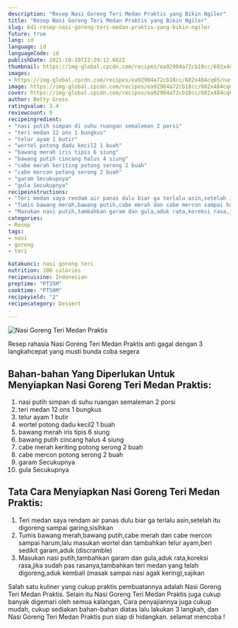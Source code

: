 ```yaml
---
description: "Resep Nasi Goreng Teri Medan Praktis yang Bikin Ngiler"
title: "Resep Nasi Goreng Teri Medan Praktis yang Bikin Ngiler"
slug: 641-resep-nasi-goreng-teri-medan-praktis-yang-bikin-ngiler
future: true
lang: id
language: id
languageCode: id
publishDate: 2021-10-10T22:29:12.662Z 
thumbnail: https://img-global.cpcdn.com/recipes/ea92904a72cb18cc/682x484cq65/nasi-goreng-teri-medan-praktis-foto-resep-utama.png
images:
- https://img-global.cpcdn.com/recipes/ea92904a72cb18cc/682x484cq65/nasi-goreng-teri-medan-praktis-foto-resep-utama.png
image: https://img-global.cpcdn.com/recipes/ea92904a72cb18cc/682x484cq65/nasi-goreng-teri-medan-praktis-foto-resep-utama.png
cover: https://img-global.cpcdn.com/recipes/ea92904a72cb18cc/682x484cq65/nasi-goreng-teri-medan-praktis-foto-resep-utama.png
author: Betty Gross
ratingvalue: 3.4
reviewcount: 9
recipeingredient:
- "nasi putih simpan di suhu ruangan semaleman 2 porsi"
- "teri medan 12 ons 1 bungkus"
- "telur ayam 1 butir"
- "wortel potong dadu kecil2 1 buah"
- "bawang merah iris tipis 6 siung"
- "bawang putih cincang halus 4 siung"
- "cabe merah keriting potong serong 2 buah"
- "cabe mercon potong serong 2 buah"
- "garam Secukupnya"
- "gula Secukupnya"
recipeinstructions:
- "Teri medan saya rendam air panas dulu biar ga terlalu asin,setelah itu digoreng sampai garing,sisihkan"
- "Tumis bawang merah,bawang putih,cabe merah dan cabe mercon sampai harum,lalu masukan wortel dan tambahkan telur ayam,beri sedikit garam,aduk (discramble)"
- "Masukan nasi putih,tambahkan garam dan gula,aduk rata,koreksi rasa,jika sudah pas rasanya,tambahkan teri medan yang telah digoreng,aduk kembali (masak sampai nasi agak kering),sajikan"
categories:
- Resep
tags:
- nasi
- goreng
- teri

katakunci: nasi goreng teri 
nutrition: 200 calories
recipecuisine: Indonesian
preptime: "PT35M"
cooktime: "PT50M"
recipeyield: "2"
recipecategory: Dessert
. 
---
```



![Nasi Goreng Teri Medan Praktis](https://img-global.cpcdn.com/recipes/ea92904a72cb18cc/682x484cq65/nasi-goreng-teri-medan-praktis-foto-resep-utama.png)

Resep rahasia Nasi Goreng Teri Medan Praktis  anti gagal dengan 3 langkahcepat yang musti bunda coba segera

<!--inarticleads1-->

## Bahan-bahan Yang Diperlukan Untuk Menyiapkan Nasi Goreng Teri Medan Praktis:

1. nasi putih simpan di suhu ruangan semaleman 2 porsi
1. teri medan 12 ons 1 bungkus
1. telur ayam 1 butir
1. wortel potong dadu kecil2 1 buah
1. bawang merah iris tipis 6 siung
1. bawang putih cincang halus 4 siung
1. cabe merah keriting potong serong 2 buah
1. cabe mercon potong serong 2 buah
1. garam Secukupnya
1. gula Secukupnya



<!--inarticleads2-->

## Tata Cara Menyiapkan Nasi Goreng Teri Medan Praktis:

1. Teri medan saya rendam air panas dulu biar ga terlalu asin,setelah itu digoreng sampai garing,sisihkan
1. Tumis bawang merah,bawang putih,cabe merah dan cabe mercon sampai harum,lalu masukan wortel dan tambahkan telur ayam,beri sedikit garam,aduk (discramble)
1. Masukan nasi putih,tambahkan garam dan gula,aduk rata,koreksi rasa,jika sudah pas rasanya,tambahkan teri medan yang telah digoreng,aduk kembali (masak sampai nasi agak kering),sajikan




Salah satu kuliner yang cukup praktis pembuatannya adalah  Nasi Goreng Teri Medan Praktis. Selain itu  Nasi Goreng Teri Medan Praktis  juga cukup banyak digemari oleh semua kalangan, Cara penyajiannya juga cukup mudah, cukup sediakan bahan-bahan diatas lalu lakukan 3 langkah, dan  Nasi Goreng Teri Medan Praktis  pun siap di hidangkan. selamat mencoba !
